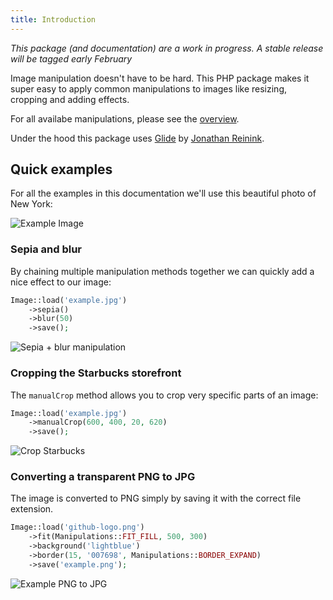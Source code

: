 ```yaml
---
title: Introduction
---
```


_This package (and documentation) are a work in progress. A stable release will be tagged early February_

Image manipulation doesn't have to be hard. This PHP package makes it super easy to apply common manipulations to images like resizing, cropping and adding effects.

For all availabe manipulations, please see the [overview](/image/v1/image-manipulations/overview).

Under the hood this package uses [Glide](http://glide.thephpleague.com) by [Jonathan Reinink](https://twitter.com/reinink).

## Quick examples

For all the examples in this documentation we'll use this beautiful photo of New York:

![Example Image](https://docs.spatie.be/images/image/example.jpg)

### Sepia and blur

By chaining multiple manipulation methods together we can quickly add a nice effect to our image:

```php
Image::load('example.jpg')
    ->sepia()
    ->blur(50)
    ->save();
```

![Sepia + blur manipulation](https://docs.spatie.be/images/image/example-sepia-blur.jpg)

### Cropping the Starbucks storefront

The `manualCrop` method allows you to crop very specific parts of an image:

```php
Image::load('example.jpg')
    ->manualCrop(600, 400, 20, 620)
    ->save();
```

![Crop Starbucks](https://docs.spatie.be/images/image/example-manual-crop.jpg)

### Converting a transparent PNG to JPG

The image is converted to PNG simply by saving it with the correct file extension.

```php
Image::load('github-logo.png')
    ->fit(Manipulations::FIT_FILL, 500, 300)
    ->background('lightblue')
    ->border(15, '007698', Manipulations::BORDER_EXPAND)
    ->save('example.png');
```

![Example PNG to JPG](https://docs.spatie.be/images/image/example-png-to-jpg.jpg)



